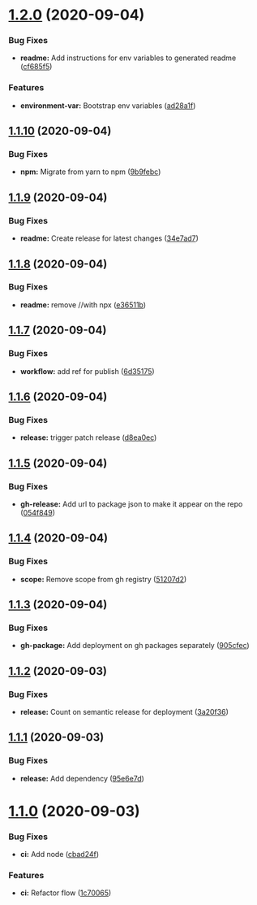 # [1.2.0](https://github.com/DHI-GRAS/gras-react-boilerplate/compare/v1.1.10...v1.2.0) (2020-09-04)


### Bug Fixes

* **readme:** Add instructions for env variables to generated readme ([cf685f5](https://github.com/DHI-GRAS/gras-react-boilerplate/commit/cf685f5c130af88e95e07f93ce90f76f02b77bba))


### Features

* **environment-var:** Bootstrap env variables ([ad28a1f](https://github.com/DHI-GRAS/gras-react-boilerplate/commit/ad28a1fd4e84dfe0ecf1b1346c2ae1b46d7227e2))

## [1.1.10](https://github.com/DHI-GRAS/gras-react-boilerplate/compare/v1.1.9...v1.1.10) (2020-09-04)


### Bug Fixes

* **npm:** Migrate from yarn to npm ([9b9febc](https://github.com/DHI-GRAS/gras-react-boilerplate/commit/9b9febc6a2fb933dabce7bae379dc24b29759f91))

## [1.1.9](https://github.com/DHI-GRAS/gras-react-boilerplate/compare/v1.1.8...v1.1.9) (2020-09-04)


### Bug Fixes

* **readme:** Create release for latest changes ([34e7ad7](https://github.com/DHI-GRAS/gras-react-boilerplate/commit/34e7ad703adeaf28aadb5f6471a1f2acfb4e3f94))

## [1.1.8](https://github.com/DHI-GRAS/gras-react-boilerplate/compare/v1.1.7...v1.1.8) (2020-09-04)


### Bug Fixes

* **readme:** remove //with npx ([e36511b](https://github.com/DHI-GRAS/gras-react-boilerplate/commit/e36511befadcea53dcb50d398dedb4bd1597aa5a))

## [1.1.7](https://github.com/DHI-GRAS/gras-react-boilerplate/compare/v1.1.6...v1.1.7) (2020-09-04)


### Bug Fixes

* **workflow:** add ref for publish ([6d35175](https://github.com/DHI-GRAS/gras-react-boilerplate/commit/6d35175a23e21caaf672f980d5ad2fa9e6381b3b))

## [1.1.6](https://github.com/DHI-GRAS/gras-react-boilerplate/compare/v1.1.5...v1.1.6) (2020-09-04)


### Bug Fixes

* **release:** trigger patch release ([d8ea0ec](https://github.com/DHI-GRAS/gras-react-boilerplate/commit/d8ea0ec103cd5504f82c714054b8d5f6ee7ccb64))

## [1.1.5](https://github.com/DHI-GRAS/gras-react-boilerplate/compare/v1.1.4...v1.1.5) (2020-09-04)


### Bug Fixes

* **gh-release:** Add url to package json to make it appear on the repo ([054f849](https://github.com/DHI-GRAS/gras-react-boilerplate/commit/054f849ba46f3e88446c85558007526324450e28))

## [1.1.4](https://github.com/DHI-GRAS/gras-react-boilerplate/compare/v1.1.3...v1.1.4) (2020-09-04)


### Bug Fixes

* **scope:** Remove scope from gh registry ([51207d2](https://github.com/DHI-GRAS/gras-react-boilerplate/commit/51207d28a3ea39f945dc91833d75b8c9e878dfe0))

## [1.1.3](https://github.com/DHI-GRAS/gras-react-boilerplate/compare/v1.1.2...v1.1.3) (2020-09-04)


### Bug Fixes

* **gh-package:** Add deployment on gh packages separately ([905cfec](https://github.com/DHI-GRAS/gras-react-boilerplate/commit/905cfec5994ef0212694cac9b67ef2fe8655df00))

## [1.1.2](https://github.com/DHI-GRAS/gras-react-boilerplate/compare/v1.1.1...v1.1.2) (2020-09-03)


### Bug Fixes

* **release:** Count on semantic release for deployment ([3a20f36](https://github.com/DHI-GRAS/gras-react-boilerplate/commit/3a20f36bd1296063cc82d97eeca5a8a25ae90ed0))

## [1.1.1](https://github.com/DHI-GRAS/gras-react-boilerplate/compare/v1.1.0...v1.1.1) (2020-09-03)


### Bug Fixes

* **release:** Add dependency ([95e6e7d](https://github.com/DHI-GRAS/gras-react-boilerplate/commit/95e6e7dea27b77c8340ca66cb60183b39a3aa2b2))

# [1.1.0](https://github.com/DHI-GRAS/gras-react-boilerplate/compare/v1.0.1...v1.1.0) (2020-09-03)


### Bug Fixes

* **ci:** Add node ([cbad24f](https://github.com/DHI-GRAS/gras-react-boilerplate/commit/cbad24f45ee2aacf9b102bf09dc157e2b8a98ce9))


### Features

* **ci:** Refactor flow ([1c70065](https://github.com/DHI-GRAS/gras-react-boilerplate/commit/1c70065081b77719a25c207fa887bbc993ec0d2a))

